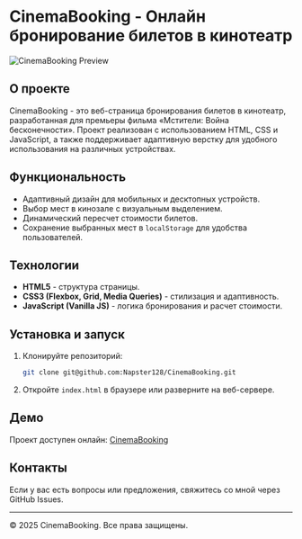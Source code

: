 # CinemaBooking - Онлайн бронирование билетов в кинотеатр

![CinemaBooking Preview](https://napster128.github.io/CinemaBooking/img/preview.png)

## О проекте
CinemaBooking - это веб-страница бронирования билетов в кинотеатр, разработанная для премьеры фильма «Мстители: Война бесконечности». Проект реализован с использованием HTML, CSS и JavaScript, а также поддерживает адаптивную верстку для удобного использования на различных устройствах.

## Функциональность
- Адаптивный дизайн для мобильных и десктопных устройств.
- Выбор мест в кинозале с визуальным выделением.
- Динамический пересчет стоимости билетов.
- Сохранение выбранных мест в `localStorage` для удобства пользователей.

## Технологии
- **HTML5** - структура страницы.
- **CSS3 (Flexbox, Grid, Media Queries)** - стилизация и адаптивность.
- **JavaScript (Vanilla JS)** - логика бронирования и расчет стоимости.

## Установка и запуск
1. Клонируйте репозиторий:
   ```sh
   git clone git@github.com:Napster128/CinemaBooking.git
   ```
2. Откройте `index.html` в браузере или разверните на веб-сервере.

## Демо
Проект доступен онлайн: [CinemaBooking](https://napster128.github.io/CinemaBooking/)

## Контакты
Если у вас есть вопросы или предложения, свяжитесь со мной через GitHub Issues.

---
© 2025 CinemaBooking. Все права защищены.

